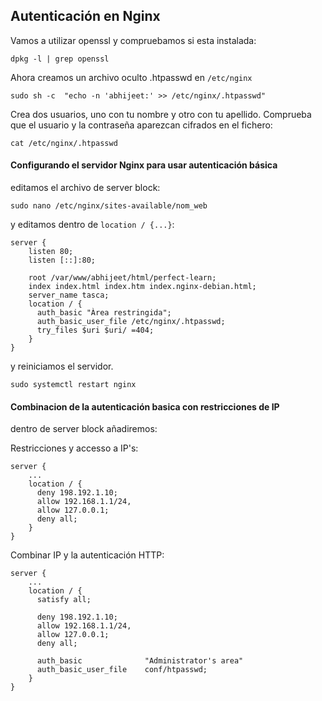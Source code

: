 ## Autenticación en Nginx
Vamos a utilizar openssl y compruebamos si esta instalada:
```
dpkg -l | grep openssl
```
Ahora creamos un archivo oculto .htpasswd en `/etc/nginx`
```
sudo sh -c  "echo -n 'abhijeet:' >> /etc/nginx/.htpasswd"
```
Crea dos usuarios, uno con tu nombre y otro con tu apellido.
Comprueba que el usuario y la contraseña aparezcan cifrados en el fichero:
```
cat /etc/nginx/.htpasswd
```

#### Configurando el servidor Nginx para usar autenticación básica
editamos el archivo de server block: 
```
sudo nano /etc/nginx/sites-available/nom_web
```
y editamos dentro de `location / {...}`:
```
server {
    listen 80;
    listen [::]:80;

    root /var/www/abhijeet/html/perfect-learn;
    index index.html index.htm index.nginx-debian.html;
    server_name tasca;
    location / {
      auth_basic "Àrea restringida";
      auth_basic_user_file /etc/nginx/.htpasswd;
      try_files $uri $uri/ =404;
    }
}
```
y reiniciamos el servidor.
```
sudo systemctl restart nginx
```

#### Combinacion de la autenticación basica con restricciones de IP
dentro de server block añadiremos:

Restricciones y accesso a IP's:
```
server {
    ...
    location / {
      deny 198.192.1.10;
      allow 192.168.1.1/24,
      allow 127.0.0.1;
      deny all;
    }
}
```
Combinar IP y la autenticación HTTP:
```
server {
    ...
    location / {
      satisfy all;

      deny 198.192.1.10;
      allow 192.168.1.1/24,
      allow 127.0.0.1;
      deny all;

      auth_basic              "Administrator's area"
      auth_basic_user_file    conf/htpasswd;
    }
}
```